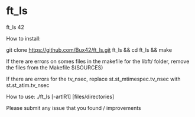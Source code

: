 # ft_ls
ft_ls 42

How to install:

git clone https://github.com/Bux42/ft_ls.git ft_ls && cd ft_ls && make

If there are errors on somes files in the makefile for the libft/ folder, remove the files from the Makefile $(SOURCES)

If there are errors for the tv_nsec, replace st.st_mtimespec.tv_nsec with st.st_atim.tv_nsec

How to use:
./ft_ls [-artlR1] [files/directories]

Please submit any issue that you found / improvements
